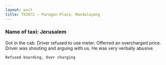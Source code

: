 ```yaml
---
layout: post
title: TXZ872 - Paragon Plaza, Mandaluyong 
---
```


### Name of taxi: Jerusalem

Got in the cab. Driver refused to use meter. Offerred an overcharged price. Driver was shouting and arguing with us. He was very verbally abusive. 

```Refused boarding, Over charging```
